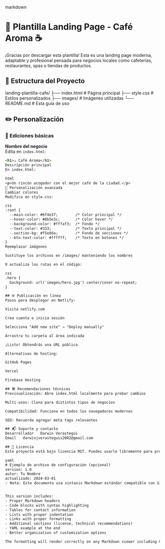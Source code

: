 markdown
# 📄 Plantilla Landing Page - Café Aroma ☕

¡Gracias por descargar esta plantilla! Esta es una landing page moderna, adaptable y profesional pensada para negocios locales como cafeterías, restaurantes, spas o tiendas de productos.

## 📁 Estructura del Proyecto
landing-plantilla-cafe/
├── index.html # Página principal
├── style.css # Estilos personalizados
├── images/ # Imágenes utilizadas
└── README.md # Esta guía de uso


## ✏️ Personalización

### 🔧 Ediciones básicas

**Nombre del negocio**  
Edita en `index.html`:
```html
<h1>☕ Café Aroma</h1>
Descripción principal
En index.html:

html
<p>Un rincón acogedor con el mejor café de la ciudad.</p>
🎨 Personalización avanzada
Cambiar colores
Modifica en style.css:

css
:root {
  --main-color: #6f4e37;        /* Color principal */
  --hover-color: #8b5e3c;       /* Color hover */
  --background-color: #fffaf3;  /* Fondo */
  --text-color: #333;           /* Texto principal */
  --section-bg: #f5e8da;        /* Fondo de secciones */
  --btn-text-color: #ffffff;    /* Texto en botones */
}
Reemplazar imágenes

Sustituye los archivos en /images/ manteniendo los nombres

O actualiza las rutas en el código:

css
.hero {
  background: url('images/hero.jpg') center/cover no-repeat;
}

## 🌐 Publicación en línea 
Pasos para desplegar en Netlify:

Visita netlify.com

Crea cuenta o inicia sesión

Selecciona "Add new site" → "Deploy manually"

Arrastra tu carpeta al área indicada

¡Listo! Obtendrás una URL pública

Alternativas de hosting:

GitHub Pages

Vercel

Firebase Hosting

## 🛠️ Recomendaciones técnicas
Previsualización: Abre index.html localmente para probar cambios

Multi-usos: Clona para distintos tipos de negocios

Compatibilidad: Funciona en todos los navegadores modernos

SEO: Recuerda agregar meta tags relevantes

## 📬 Soporte y contacto
Desarrollador	Darwin Verastegui
Email	darwinjverasteguis2002@gmail.com

## 📜 Licencia
Este proyecto está bajo licencia MIT. Puedes usarlo libremente para proyectos personales o comerciales.

yaml
# Ejemplo de archivo de configuración (opcional)
version: 1.0
autor: Tu Nombre
actualizado: 2024-03-01
💡 Nota: Este documento usa sintaxis Markdown estándar compatible con GitHub, GitLab y la mayoría de visores Markdown.


This version includes:
- Proper Markdown headers
- Code blocks with syntax highlighting
- Tables for contact information
- Lists with proper indentation
- Links with proper formatting
- Additional sections (license, technical recommendations)
- YAML example at the end
- Better organization of customization options

The formatting will render correctly on any Markdown viewer including GitHub/GitLab. You can copy this directly into your README.md file.